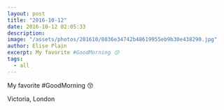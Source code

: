 ```yaml
---
layout: post
title: "2016-10-12"
date: 2016-10-12 02:05:33
description: 
image: "/assets/photos/201610/8036e34742b48619955eb9b30e438290.jpg"
author: Elise Plain
excerpt: My favorite #GoodMorning 😚
tags: 
  - all
---
```


My favorite #GoodMorning 😚
<p></p>
Victoria, London